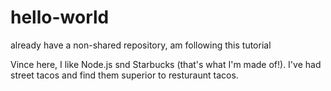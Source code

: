 # hello-world
already have a non-shared repository, am following this tutorial

Vince here, I like Node.js snd Starbucks (that's what I'm made of!).
I've had street tacos and find them superior to resturaunt tacos. 
